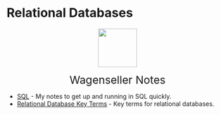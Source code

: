 # Relational Databases  

<img
    src="./assets/img/bailey.jpg"
    width="88"
    style="display: block; width: 88px; margin: auto; margin-bottom: 1em"
/><span style="display: block; text-align: center; font-size: 1.75em;"> Wagenseller Notes </span>


- [SQL](/learn_to_code/relational_databases/sql) - My notes to get up and running in SQL quickly. 
- [Relational Database Key Terms](/learn_to_code/relational_databases/database_key_terms) - Key terms for relational databases. 